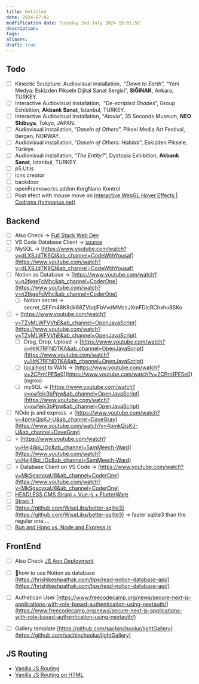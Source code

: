 ```yaml
---
title: Untitled
date: 2024-07-02
modfification date: Tuesday 2nd July 2024 15:01:52
description: 
tags: 
aliases: 
draft: true
---
```

## Todo
- [ ] Kinectic Sculpture: Audiovisual installation,  “_Down to Earth_”, “Yeni Medya: Eskizden Piksele Dijital Sanat Sergisi”, **SIĞINAK**, Ankara, TURKEY.
- [ ] Interactive Audiovisual installation,  “_De-scripted Shades_”, Group Exhibition, **Akbank Sanat**, Istanbul, TURKEY.
- [ ] Interactive Audiovisual installation, “_Ataxia_”, 35 Seconds Museum, **NEO Shibuya**, Tokyo, JAPAN.
- [ ] Audiovisual installation, “_Dasein of Others_”, Piksel Media Art Festival, Bergen, NORWAY.
- [ ] Audiovisual installation, “_Dasein of Others: Habitat_”, Eskizden Piksele, Türkiye.
- [ ] Audiovisual installation, “_The Entity?_”, Dystopia Exhibition, **Akbank Sanat**, Istanbul, TURKEY.
- [ ] p5.Utils
- [ ] icns creator
- [ ] backdoor
- [ ] openFrameworks addon KorgNano Kontrol
- [ ] Post efect with mouse move on [Interactive WebGL Hover Effects | Codrops (tympanus.net)](https://tympanus.net/codrops/2020/04/14/interactive-webgl-hover-effects/)

## Backend
- [ ] Also Check → [Full Stack Web Dev](https://www.notion.so/Full-Stack-Web-Dev-e5c4e390956943388bb07fc16628fb2d?pvs=21)
- [ ] VS Code Database Client → [source](https://www.youtube.com/watch?v=MkSgscvxaU8&t=627s)
- [ ] MySQL → [https://www.youtube.com/watch?v=dLXSJdTK9QI&ab_channel=CodeWithYousaf](https://www.youtube.com/watch?v=dLXSJdTK9QI&ab_channel=CodeWithYousaf)
- [ ] Notion as Database → [https://www.youtube.com/watch?v=n2tkgeFcMhc&ab_channel=CoderOne](https://www.youtube.com/watch?v=n2tkgeFcMhc&ab_channel=CoderOne)
    - [ ] Notion secret → secret_QEFm48K8dk88ZVbqlFbVvdMMzzJXmFDlcRChxhu8SKo
- [ ] ⭐ [https://www.youtube.com/watch?v=TZvMLWFVVhE&ab_channel=OpenJavaScript](https://www.youtube.com/watch?v=TZvMLWFVVhE&ab_channel=OpenJavaScript)
    - [ ] Drag, Drop, Upload → [https://www.youtube.com/watch?v=HrK7RFNDTKA&ab_channel=OpenJavaScript](https://www.youtube.com/watch?v=HrK7RFNDTKA&ab_channel=OpenJavaScript)
    - [ ] [localhost](http://localhost) to WAN → [https://www.youtube.com/watch?v=2CPrn1PE5e0](https://www.youtube.com/watch?v=2CPrn1PE5e0) (ngrok)
    - [ ] mySQL → [https://www.youtube.com/watch?v=xwfeik3bPpw&ab_channel=OpenJavaScript](https://www.youtube.com/watch?v=xwfeik3bPpw&ab_channel=OpenJavaScript)
- [ ] NOde js and express → [https://www.youtube.com/watch?v=4pmkQjsKJ-U&ab_channel=DaveGray](https://www.youtube.com/watch?v=4pmkQjsKJ-U&ab_channel=DaveGray)
- [ ] ⭐ [https://www.youtube.com/watch?v=Hej48pi_lOc&ab_channel=SamMeech-Ward](https://www.youtube.com/watch?v=Hej48pi_lOc&ab_channel=SamMeech-Ward)
- [ ] ⭐ Database Client on VS Code → [https://www.youtube.com/watch?v=MkSgscvxaU8&ab_channel=CoderOne](https://www.youtube.com/watch?v=MkSgscvxaU8&ab_channel=CoderOne)
- [ ] [HEADLESS CMS Strapi + Vue.js + FlutterWare](https://www.youtube.com/watch?v=fnMZ1hV35bM&list=PLvYj-0rzQ4N99O6V8_0FdqPAJRwHLtrht&index=1)
- [ ] [Strapi 1](https://www.youtube.com/watch?v=gweg5fl597Q)
- [ ] [https://github.com/WiseLibs/better-sqlite3](https://github.com/WiseLibs/better-sqlite3) → faster sqlite3 than the regular one….
- [ ] [Bun and Hono vs. Node and Express.js](https://www.youtube.com/watch?v=uxMADW3CmN4)

## FrontEnd
- [ ] Also Check [JS App Deployment](https://www.notion.so/JS-App-Deployment-80162b86a4de43e7b50f04e18fc23a64?pvs=21)
- [ ] 🤜how to use Notion as database [https://hrishikeshpathak.com/tips/read-notion-database-api/](https://hrishikeshpathak.com/tips/read-notion-database-api/)
- [ ] Authetican User [https://www.freecodecamp.org/news/secure-next-js-applications-with-role-based-authentication-using-nextauth/](https://www.freecodecamp.org/news/secure-next-js-applications-with-role-based-authentication-using-nextauth/)
- [ ] Gallery template
    [https://github.com/sachinchoolur/lightGallery](https://github.com/sachinchoolur/lightGallery)




## JS Routing
- [Vanilla JS Routing](https://www.youtube.com/watch?v=JmSb1VFoP7w)
- [Vanilla JS Routing on HTML ](https://www.youtube.com/watch?v=ZleShIpv5zQ&t=2s)
